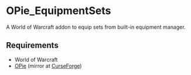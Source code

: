 # OPie_EquipmentSets

A World of Warcraft addon to equip sets from built-in equipment manager.


## Requirements

- World of Warcraft
- [OPie](https://www.townlong-yak.com/addons/opie) (mirror at [CurseForge](https://www.curseforge.com/wow/addons/opie))
